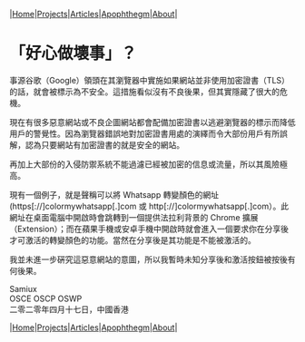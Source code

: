 |[Home](/README.md)|[Projects](/projects.md)|[Articles](/articles.md)|[Apophthegm](/apophthegm.md)|[About](/about.md)|

# **「好心做壞事」？**

事源谷歌（Google）領頭在其瀏覽器中實施如果網站並非使用加密證書（TLS）的話，就會被標示為不安全。這措施看似沒有不良後果，但其實隱藏了很大的危機。

現在有很多惡意網站或不良企圖網站都會配備加密證書以逃避瀏覽器的標示而降低用戶的警覺性。因為瀏覽器錯誤地對加密證書用處的演繹而令大部份用戶有所誤解，認為只要網站有加密證書的就是安全的網站。

再加上大部份的入侵防禦系統不能過濾已經被加密的信息或流量，所以其風險極高。

現有一個例子，就是聲稱可以將 Whatsapp 轉變顏色的網址 (https[://]colormywhatsapp[.]com 或 http[://]colormywhatsapp[.]com）。此網址在桌面電腦中開啟時會跳轉到一個提供法拉利背景的 Chrome 擴展（Extension）；而在蘋果手機或安卓手機中開啟時就會進入一個要求你在分享後才可激活的轉變顏色的功能。當然在分享後是其功能是不能被激活的。

我並未進一步硏究這惡意網站的意圖，所以我暫時未知分享後和激活按鈕被按後有何後果。

Samiux  
OSCE  OSCP  OSWP  
二零二零年四月十七日，中國香港  

|[Home](/README.md)|[Projects](/projects.md)|[Articles](/articles.md)|[Apophthegm](/apophthegm.md)|[About](/about.md)|
